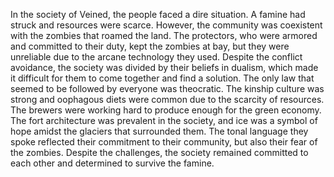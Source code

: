 In the society of Veined, the people faced a dire situation. A famine had struck and resources were scarce. However, the community was coexistent with the zombies that roamed the land. The protectors, who were armored and committed to their duty, kept the zombies at bay, but they were unreliable due to the arcane technology they used. Despite the conflict avoidance, the society was divided by their beliefs in dualism, which made it difficult for them to come together and find a solution. The only law that seemed to be followed by everyone was theocratic. The kinship culture was strong and oophagous diets were common due to the scarcity of resources. The brewers were working hard to produce enough for the green economy. The fort architecture was prevalent in the society, and ice was a symbol of hope amidst the glaciers that surrounded them. The tonal language they spoke reflected their commitment to their community, but also their fear of the zombies. Despite the challenges, the society remained committed to each other and determined to survive the famine.